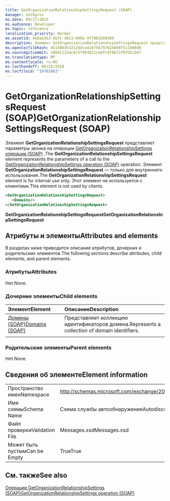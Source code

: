 ```yaml
---
title: GetOrganizationRelationshipSettingsRequest (SOAP)
manager: sethgros
ms.date: 09/17/2015
ms.audience: Developer
ms.topic: reference
localization_priority: Normal
ms.assetid: 4e8aa3b3-4bfc-40c3-b96b-9f7062b09309
description: Элемент GetOrganizationRelationshipSettingsRequest представляет параметры звонка на операции GetOrganizationRelationshipSettings операции (SOAP). Элемент GetOrganizationRelationshipSettingsRequest — только для внутреннего использования. Этот элемент не используется с клиентами.
ms.openlocfilehash: 451506d53212ddca416f5b797624688f511988d0
ms.sourcegitcommit: 34041125dc8c5f993b21cebfc4f8b72f0fd2cb6f
ms.translationtype: MT
ms.contentlocale: ru-RU
ms.lasthandoff: 06/25/2018
ms.locfileid: "19762863"
---
```

# <a name="getorganizationrelationshipsettingsrequest-soap"></a><span data-ttu-id="6764d-105">GetOrganizationRelationshipSettingsRequest (SOAP)</span><span class="sxs-lookup"><span data-stu-id="6764d-105">GetOrganizationRelationshipSettingsRequest (SOAP)</span></span>

<span data-ttu-id="6764d-106">Элемент **GetOrganizationRelationshipSettingsRequest** представляет параметры звонка на операции [GetOrganizationRelationshipSettings операции (SOAP)](getorganizationrelationshipsettings-operation-soap.md) .</span><span class="sxs-lookup"><span data-stu-id="6764d-106">The **GetOrganizationRelationshipSettingsRequest** element represents the parameters of a call to the [GetOrganizationRelationshipSettings operation (SOAP)](getorganizationrelationshipsettings-operation-soap.md) operation.</span></span> <span data-ttu-id="6764d-107">Элемент **GetOrganizationRelationshipSettingsRequest** — только для внутреннего использования.</span><span class="sxs-lookup"><span data-stu-id="6764d-107">The **GetOrganizationRelationshipSettingsRequest** element is for internal use only.</span></span> <span data-ttu-id="6764d-108">Этот элемент не используется с клиентами.</span><span class="sxs-lookup"><span data-stu-id="6764d-108">This element is not used by clients.</span></span> 
  
```XML
<GetOrganizationRelationshipSettingsRequest>
   <Domains/>
</GetOrganizationRelationshipSettingsRequest>
```

 <span data-ttu-id="6764d-109">**GetOrganizationRelationshipSettingsRequest**</span><span class="sxs-lookup"><span data-stu-id="6764d-109">**GetOrganizationRelationshipSettingsRequest**</span></span>
## <a name="attributes-and-elements"></a><span data-ttu-id="6764d-110">Атрибуты и элементы</span><span class="sxs-lookup"><span data-stu-id="6764d-110">Attributes and elements</span></span>

<span data-ttu-id="6764d-111">В разделах ниже приводится описание атрибутов, дочерних и родительских элементов.</span><span class="sxs-lookup"><span data-stu-id="6764d-111">The following sections describe attributes, child elements, and parent elements.</span></span>
  
### <a name="attributes"></a><span data-ttu-id="6764d-112">Атрибуты</span><span class="sxs-lookup"><span data-stu-id="6764d-112">Attributes</span></span>

<span data-ttu-id="6764d-113">Нет.</span><span class="sxs-lookup"><span data-stu-id="6764d-113">None.</span></span>
  
### <a name="child-elements"></a><span data-ttu-id="6764d-114">Дочерние элементы</span><span class="sxs-lookup"><span data-stu-id="6764d-114">Child elements</span></span>

|<span data-ttu-id="6764d-115">**Элемент**</span><span class="sxs-lookup"><span data-stu-id="6764d-115">**Element**</span></span>|<span data-ttu-id="6764d-116">**Описание**</span><span class="sxs-lookup"><span data-stu-id="6764d-116">**Description**</span></span>|
|:-----|:-----|
|[<span data-ttu-id="6764d-117">Домены (SOAP)</span><span class="sxs-lookup"><span data-stu-id="6764d-117">Domains (SOAP)</span></span>](domains-soap.md) <br/> |<span data-ttu-id="6764d-118">Представляет коллекцию идентификаторов домена.</span><span class="sxs-lookup"><span data-stu-id="6764d-118">Represents a collection of domain identifiers.</span></span>  <br/> |
|||
   
### <a name="parent-elements"></a><span data-ttu-id="6764d-119">Родительские элементы</span><span class="sxs-lookup"><span data-stu-id="6764d-119">Parent elements</span></span>

<span data-ttu-id="6764d-120">Нет.</span><span class="sxs-lookup"><span data-stu-id="6764d-120">None.</span></span>
  
## <a name="element-information"></a><span data-ttu-id="6764d-121">Сведения об элементе</span><span class="sxs-lookup"><span data-stu-id="6764d-121">Element information</span></span>

|||
|:-----|:-----|
|<span data-ttu-id="6764d-122">Пространство имен</span><span class="sxs-lookup"><span data-stu-id="6764d-122">Namespace</span></span>  <br/> |http://schemas.microsoft.com/exchange/2010/Autodiscover  <br/> |
|<span data-ttu-id="6764d-123">Имя схемы</span><span class="sxs-lookup"><span data-stu-id="6764d-123">Schema Name</span></span>  <br/> |<span data-ttu-id="6764d-124">Схема службы автообнаружения</span><span class="sxs-lookup"><span data-stu-id="6764d-124">Autodiscover schema</span></span>  <br/> |
|<span data-ttu-id="6764d-125">Файл проверки</span><span class="sxs-lookup"><span data-stu-id="6764d-125">Validation File</span></span>  <br/> |<span data-ttu-id="6764d-126">Messages.xsd</span><span class="sxs-lookup"><span data-stu-id="6764d-126">Messages.xsd</span></span>  <br/> |
|<span data-ttu-id="6764d-127">Может быть пустым</span><span class="sxs-lookup"><span data-stu-id="6764d-127">Can be Empty</span></span>  <br/> |<span data-ttu-id="6764d-128">True</span><span class="sxs-lookup"><span data-stu-id="6764d-128">True</span></span>  <br/> |
   
## <a name="see-also"></a><span data-ttu-id="6764d-129">См. также</span><span class="sxs-lookup"><span data-stu-id="6764d-129">See also</span></span>



[<span data-ttu-id="6764d-130">Операция GetOrganizationRelationshipSettings (SOAP)</span><span class="sxs-lookup"><span data-stu-id="6764d-130">GetOrganizationRelationshipSettings operation (SOAP)</span></span>](getorganizationrelationshipsettings-operation-soap.md)

